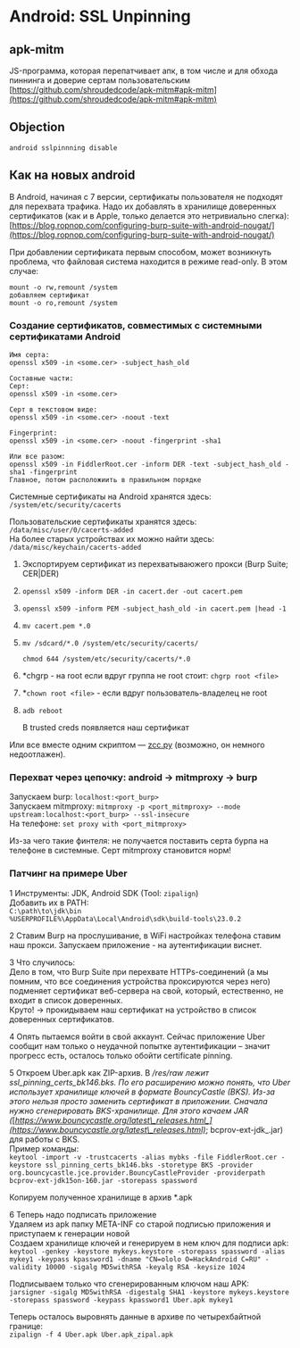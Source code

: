 # Android: SSL Unpinning

## apk-mitm

JS-программа, которая перепатчивает апк, в том числе и для обхода пиннинга и доверие сертам пользовательским [https://github.com/shroudedcode/apk-mitm#apk-mitm](https://github.com/shroudedcode/apk-mitm#apk-mitm)

## Objection

```
android sslpinnning disable
```

## Как на новых android

В Android, начиная с 7 версии, сертификаты пользователя не подходят для перехвата трафика. Надо их добавлять в хранилище доверенных сертификатов (как и в Apple, только делается это нетривиально слегка): [https://blog.ropnop.com/configuring-burp-suite-with-android-nougat/](https://blog.ropnop.com/configuring-burp-suite-with-android-nougat/)

При добавлении сертификата первым способом, может возникнуть проблема, что файловая система находится в режиме read-only. В этом случае:

```
mount -o rw,remount /system
добавляем сертификат
mount -o ro,remount /system
```

### Создание сертификатов, совместимых с системными сертификатами Android

```
Имя серта:
openssl x509 -in <some.cer> -subject_hash_old

Составные части:
Серт:
openssl x509 -in <some.cer>

Серт в текстовом виде:
openssl x509 -in <some.cer> -noout -text

Fingerprint:
openssl x509 -in <some.cer> -noout -fingerprint -sha1

Или все разом:
openssl x509 -in FiddlerRoot.cer -inform DER -text -subject_hash_old -sha1 -fingerprint
Главное, потом расположиить в правильном порядке
```

Системные сертификаты на Android хранятся здесь: `/system/etc/security/cacerts`

Пользовательские сертификаты хранятся здесь: `/data/misc/user/0/cacerts-added` \
На более старых устройствах их можно найти здесь: `/data/misc/keychain/cacerts-added`

1. Экспортируем сертификат из перехватываюжего прокси (Burp Suite; CER|DER)
2. `openssl x509 -inform DER -in cacert.der -out cacert.pem`
3. `openssl x509 -inform PEM -subject_hash_old -in cacert.pem |head -1`
4. `mv cacert.pem *.0`
5.  `mv /sdcard/*.0 /system/etc/security/cacerts/`&#x20;

    `chmod 644 /system/etc/security/cacerts/*.0`
6. \*chgrp - на root если вдруг группа не root стоит: `chgrp root <file>`
7. \*`chown root <file>` - если вдруг пользователь-владелец не root
8.  `adb reboot`

    В trusted creds появляется наш сертификат

Или все вместе одним скриптом — [zcc.py](https://gist.github.com/z3f1r/02ac6c700c5980a093e5da557af2d85f) (возможно, он немного недоотлажен).

### Перехват через цепочку: android -> mitmproxy -> burp

Запускаем burp: `localhost:<port_burp>`\
Запускаем mitmproxy: `mitmproxy -p <port_mitmproxy> --mode upstream:localhost:<port_burp> --ssl-insecure`\
На телефоне: `set proxy with <port_mitmproxy>`

Из-за чего такие финтеля: не получается поставить серта бурпа на телефоне в системные. Серт mitmproxy становится норм!

### Патчинг на примере Uber

1 Инструменты: JDK, Android SDK (Tool: `zipalign`)\
Добавить их в PATH:\
`C:\path\to\jdk\bin`\
`%USERPROFILE%\AppData\Local\Android\sdk\build-tools\23.0.2`

2 Ставим Burp на прослушивание, в WiFi настройках телефона ставим наш прокси. Запускаем приложение - на аутентификации виснет.

3 Что случилось:\
Дело в том, что Burp Suite при перехвате HTTPs-соединений (а мы помним, что все соединения устройства проксируются через него) подменяет сертификат веб-сервера на свой, который, естественно, не входит в список доверенных.\
Круто! -> прокидываем наш сертификат на устройство в список доверенных сертификатов.

4 Опять пытаемся войти в свой аккаунт. Сейчас приложение Uber сообщит нам только о неудачной попытке аутентификации – значит прогресс есть, осталось только обойти certificate pinning.

5 Откроем Uber.apk как ZIP-архив. В _/res/raw лежит ssl\_pinning\_certs\_bk146.bks. По его расширению можно понять, что Uber использует хранилище ключей в формате BouncyCastle (BKS). Из-за этого нельзя просто заменить сертификат в приложении. Сначала нужно сгенерировать BKS-хранилище. Для этого качаем JAR (_[_https://www.bouncycastle.org/latest\_releases.html_](https://www.bouncycastle.org/latest\_releases.html)_; bcprov-ext-jdk_.jar) для работы с BKS.\
Пример команды:\
`keytool -import -v -trustcacerts -alias mybks -file FiddlerRoot.cer -keystore ssl_pinning_certs_bk146.bks -storetype BKS -provider org.bouncycastle.jce.provider.BouncyCastleProvider -providerpath bcprov-ext-jdk15on-160.jar -storepass spassword`

Копируем полученное хранилище в архив \*.apk

6 Теперь надо подписать приложение\
Удаляем из apk папку META-INF со старой подписью приложения и приступаем к генерации новой\
Создаем хранилище ключей и генерируем в нем ключ для подписи apk: \
`keytool -genkey -keystore mykeys.keystore -storepass spassword -alias mykey1 -keypass kpassword1 -dname "CN=ololo O=HackAndroid C=RU" -validity 10000 -sigalg MD5withRSA -keyalg RSA -keysize 1024`

Подписываем только что сгенерированным ключом наш APK: \
`jarsigner -sigalg MD5withRSA -digestalg SHA1 -keystore mykeys.keystore -storepass spassword -keypass kpassword1 Uber.apk mykey1`

Теперь осталось выровнять данные в архиве по четырехбайтной границе: \
`zipalign -f 4 Uber.apk Uber.apk_zipal.apk`

###

